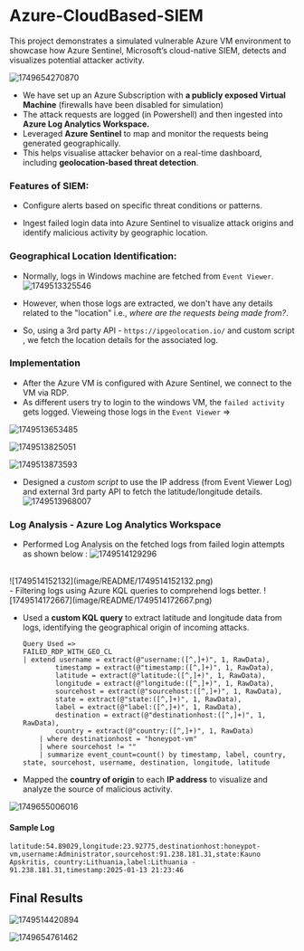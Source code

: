 # Azure-CloudBased-SIEM
This project demonstrates a simulated vulnerable Azure VM environment to showcase how Azure Sentinel, Microsoft’s cloud-native SIEM, detects and visualizes potential attacker activity.

![1749654270870](image/README/1749654270870.png)

- We have set up an Azure Subscription with **a publicly exposed Virtual Machine** (firewalls have been disabled for simulation)
- The attack requests are logged (in Powershell) and then ingested into **Azure Log Analytics Workspace.**
- Leveraged **Azure Sentinel** to map and monitor the requests being generated geographically.
- This helps visualise attacker behavior on a real-time dashboard, including **geolocation-based threat detection**.


### Features of SIEM:
- Configure alerts based on specific threat conditions or patterns.

- Ingest failed login data into Azure Sentinel to visualize attack origins and identify malicious activity by geographic location.


### Geographical Location Identification:

- Normally, logs in Windows machine are fetched from `Event Viewer`.
    ![1749513325546](image/README/1749513325546.png)
- However, when those logs are extracted, we don't have any details related to the "location" i.e., _where are the requests being made from?_.

- So, using a 3rd party API - `https://ipgeolocation.io/` and custom script , we fetch the location details for the associated log.


### Implementation

- After the Azure VM is configured with Azure Sentinel, we connect to the VM via RDP. 
- As different users try to login to the windows VM, the `failed activity` gets logged. Vieweing those logs in the `Event Viewer` =>

![1749513653485](image/README/1749513653485.png)

![1749513825051](image/README/1749513825051.png)

![1749513873593](image/README/1749513873593.png)

- Designed a *custom script* to use the IP address (from Event Viewer Log) and external 3rd party API to fetch the latitude/longitude details.
![1749513968007](image/README/1749513968007.png)


### Log Analysis - Azure Log Analytics Workspace
- Performed Log Analysis on the fetched logs from failed login attempts as shown below :
![1749514129296](image/README/1749514129296.png)
<br>
![1749514152132](image/README/1749514152132.png)
<br>
- Filtering logs using Azure KQL queries to comprehend logs better.
![1749514172667](image/README/1749514172667.png)

- Used a **custom KQL query** to extract latitude and longitude data from logs, identifying the geographical origin of incoming attacks.
    ```
    Query Used =>
    FAILED_RDP_WITH_GEO_CL
    | extend username = extract(@"username:([^,]+)", 1, RawData),
            timestamp = extract(@"timestamp:([^,]+)", 1, RawData),
            latitude = extract(@"latitude:([^,]+)", 1, RawData),
            longitude = extract(@"longitude:([^,]+)", 1, RawData),
            sourcehost = extract(@"sourcehost:([^,]+)", 1, RawData),
            state = extract(@"state:([^,]+)", 1, RawData),
            label = extract(@"label:([^,]+)", 1, RawData),
            destination = extract(@"destinationhost:([^,]+)", 1, RawData),
            country = extract(@"country:([^,]+)", 1, RawData)
        | where destinationhost = "honeypot-vm"
        | where sourcehost != ""
        | summarize event_count=count() by timestamp, label, country, state, sourcehost, username, destination, longitude, latitude

    ```

- Mapped the **country of origin** to each **IP address** to visualize and analyze the source of malicious activity.

![1749655006016](image/README/1749655006016.png)

#### Sample Log 
```
latitude:54.89029,longitude:23.92775,destinationhost:honeypot-vm,username:Administrator,sourcehost:91.238.181.31,state:Kauno Apskritis, country:Lithuania,label:Lithuania - 91.238.181.31,timestamp:2025-01-13 21:23:46
```

## Final Results

![1749514420894](image/README/1749514420894.png) <br>

![1749654761462](image/README/1749654761462.png)